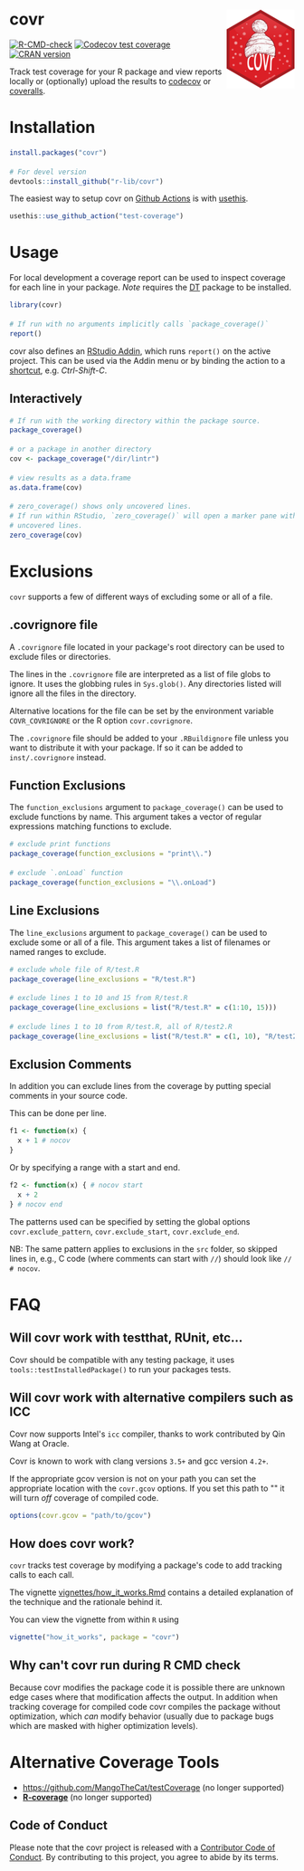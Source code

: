 # covr <img src="man/figures/logo.png" align="right" />

<!-- badges: start -->
[![R-CMD-check](https://github.com/r-lib/covr/actions/workflows/R-CMD-check.yaml/badge.svg)](https://github.com/r-lib/covr/actions/workflows/R-CMD-check.yaml)
[![Codecov test coverage](https://codecov.io/gh/r-lib/covr/branch/master/graph/badge.svg)](https://app.codecov.io/gh/r-lib/covr?branch=master)
[![CRAN version](http://www.r-pkg.org/badges/version/covr)](https://cran.r-project.org/package=covr)
<!-- badges: end -->

Track test coverage for your R package and view reports locally or (optionally)
upload the results to [codecov](https://about.codecov.io/) or [coveralls](https://coveralls.io/).

# Installation #

```r
install.packages("covr")

# For devel version
devtools::install_github("r-lib/covr")
```

The easiest way to setup covr on [Github Actions](https://github.com/r-lib/actions/tree/v2-branch/examples#test-coverage-workflow) 
is with [usethis](https://github.com/r-lib/usethis).

```r
usethis::use_github_action("test-coverage")
```

# Usage #

For local development a coverage report can be used to inspect coverage for
each line in your package. *Note* requires the
[DT](https://github.com/rstudio/DT) package to be installed.

```r
library(covr)

# If run with no arguments implicitly calls `package_coverage()`
report()
```

covr also defines an [RStudio Addin](https://rstudio.github.io/rstudioaddins/),
which runs `report()` on the active project. This can be used via the Addin
menu or by binding the action to a
[shortcut](https://rstudio.github.io/rstudioaddins/#keyboard-shorcuts), e.g.
*Ctrl-Shift-C*.

## Interactively ##
```r
# If run with the working directory within the package source.
package_coverage()

# or a package in another directory
cov <- package_coverage("/dir/lintr")

# view results as a data.frame
as.data.frame(cov)

# zero_coverage() shows only uncovered lines.
# If run within RStudio, `zero_coverage()` will open a marker pane with the
# uncovered lines.
zero_coverage(cov)
```

# Exclusions #

`covr` supports a few of different ways of excluding some or all of a file.

## .covrignore file ##

A `.covrignore` file located in your package's root directory can be used to
exclude files or directories.

The lines in the `.covrignore` file are interpreted as a list of file globs to
ignore. It uses the globbing rules in `Sys.glob()`. Any directories listed will
ignore all the files in the directory.

Alternative locations for the file can be set by the environment variable
`COVR_COVRIGNORE` or the R option `covr.covrignore`.

The `.covrignore` file should be added to your `.RBuildignore` file unless you
want to distribute it with your package. If so it can be added to
`inst/.covrignore` instead.


## Function Exclusions ##
The `function_exclusions` argument to `package_coverage()` can be used to
exclude functions by name. This argument takes a vector of regular expressions
matching functions to exclude.

```r
# exclude print functions
package_coverage(function_exclusions = "print\\.")

# exclude `.onLoad` function
package_coverage(function_exclusions = "\\.onLoad")
```

## Line Exclusions ##
The `line_exclusions` argument to `package_coverage()` can be used to exclude some or
all of a file.  This argument takes a list of filenames or named ranges to
exclude.

```r
# exclude whole file of R/test.R
package_coverage(line_exclusions = "R/test.R")

# exclude lines 1 to 10 and 15 from R/test.R
package_coverage(line_exclusions = list("R/test.R" = c(1:10, 15)))

# exclude lines 1 to 10 from R/test.R, all of R/test2.R
package_coverage(line_exclusions = list("R/test.R" = c(1, 10), "R/test2.R"))
```

## Exclusion Comments ##

In addition you can exclude lines from the coverage by putting special comments
in your source code.

This can be done per line.
```r
f1 <- function(x) {
  x + 1 # nocov
}
```

Or by specifying a range with a start and end.
```r
f2 <- function(x) { # nocov start
  x + 2
} # nocov end
```

The patterns used can be specified by setting the global options
`covr.exclude_pattern`, `covr.exclude_start`, `covr.exclude_end`.

NB: The same pattern applies to exclusions in the `src` folder, so skipped lines in, e.g., C code (where comments can start with `//`) should look like `// # nocov`.

# FAQ #
## Will covr work with testthat, RUnit, etc... ##
Covr should be compatible with any testing package, it uses
`tools::testInstalledPackage()` to run your packages tests.

## Will covr work with alternative compilers such as ICC ##
Covr now supports Intel's `icc` compiler, thanks to work contributed by Qin
Wang at Oracle.

Covr is known to work with clang versions `3.5+` and gcc version `4.2+`.

If the appropriate gcov version is not on your path you can set the appropriate
location with the `covr.gcov` options. If you set this path to "" it will turn
_off_ coverage of compiled code.
```r
options(covr.gcov = "path/to/gcov")
```

## How does covr work? ##
`covr` tracks test coverage by modifying a package's code to add tracking calls
to each call.

The vignette
[vignettes/how_it_works.Rmd](https://github.com/r-lib/covr/blob/master/vignettes/how_it_works.Rmd)
contains a detailed explanation of the technique and the rationale behind it.

You can view the vignette from within `R` using

```r
vignette("how_it_works", package = "covr")
```

## Why can't covr run during R CMD check ##
Because covr modifies the package code it is possible there are unknown edge
cases where that modification affects the output. In addition when tracking
coverage for compiled code covr compiles the package without optimization,
which _can_ modify behavior (usually due to package bugs which are masked with
higher optimization levels).

# Alternative Coverage Tools #
- <https://github.com/MangoTheCat/testCoverage> (no longer supported)
- [**R-coverage**](https://web.archive.org/web/20160611114452/http://r2d2.quartzbio.com/posts/r-coverage-docker.html) (no longer supported)

## Code of Conduct

Please note that the covr project is released with a [Contributor Code of Conduct](https://github.com/r-lib/covr/blob/main/CODE_OF_CONDUCT.md). By contributing to this project, you agree to abide by its terms.
